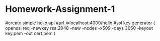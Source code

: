 # Homework-Assignment-1
#create simple hello api
#url =>localhost:4000/hello
#ssl key generator ( openssl req -newkey rsa:2048 -new -nodes -x509 -days 3650 -keyout key.pem -out cert.pem )
